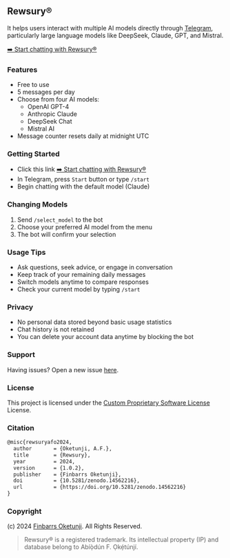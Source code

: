 ## Rewsury®

It helps users interact with multiple AI models directly through [Telegram](https://telegram.org/), particularly large language models like DeepSeek, Claude, GPT, and Mistral.

[➡️ Start chatting with Rewsury®](https://t.me/rewsury_bot)

### Features

- Free to use
- 5 messages per day
- Choose from four AI models:
  - OpenAI GPT-4
  - Anthropic Claude
  - DeepSeek Chat
  - Mistral AI
- Message counter resets daily at midnight UTC

### Getting Started

- Click this link [➡️ Start chatting with Rewsury®](https://t.me/rewsury_bot)
- In Telegram, press `Start` button or type `/start`
- Begin chatting with the default model (Claude)

### Changing Models

1. Send `/select_model` to the bot
2. Choose your preferred AI model from the menu
3. The bot will confirm your selection

### Usage Tips

- Ask questions, seek advice, or engage in conversation
- Keep track of your remaining daily messages
- Switch models anytime to compare responses
- Check your current model by typing `/start`

### Privacy

- No personal data stored beyond basic usage statistics
- Chat history is not retained
- You can delete your account data anytime by blocking the bot

### Support

Having issues? Open a new issue [here](https://github.com/0xnu/rewsury/issues).

### License

This project is licensed under the [Custom Proprietary Software License](LICENSE) License.

### Citation

```tex
@misc{rewsuryafo2024,
  author       = {Oketunji, A.F.},
  title        = {Rewsury},
  year         = 2024,
  version      = {1.0.2},
  publisher    = {Finbarrs Oketunji},
  doi          = {10.5281/zenodo.14562216},
  url          = {https://doi.org/10.5281/zenodo.14562216}
}
```

### Copyright

(c) 2024 [Finbarrs Oketunji](https://finbarrs.eu). All Rights Reserved.

> Rewsury® is a registered trademark. Its intellectual property (IP) and database belong to Abíọ̀dún F. Ọkẹ́túnjí.